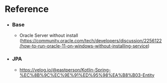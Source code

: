# Reference

- ### Base
  - Oracle Server without
    install (https://community.oracle.com/tech/developers/discussion/2256122/how-to-run-oracle-11-on-windows-without-installing-service)
- ### JPA
  - https://velog.io/@eastperson/Kotlin-Spring-%EC%8B%9C%EC%9E%91%ED%95%98%EA%B8%B03-Entity